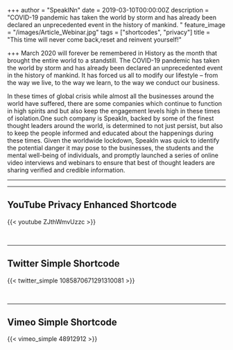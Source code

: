 +++
author = "SpeakINn"
date = 2019-03-10T00:00:00Z
description = "COVID-19 pandemic has taken the world by storm and has already been declared an unprecedented event in the history of mankind. "
feature_image = "/images/Article_Webinar.jpg"
tags = ["shortcodes", "privacy"]
title = "This time will never come back,reset and reinvent yourself!"

+++
March 2020 will forever be remembered in History as the month that brought the entire world to a standstill. The COVID-19 pandemic has taken the world by storm and has already been declared an unprecedented event in the history of mankind. It has forced us all to modify our lifestyle – from the way we live, to the way we learn, to the way we conduct our business.

In these times of global crisis while almost all the businesses around the world have suffered, there are some companies which continue to function in high spirits and but also keep the engagement levels high in these times of isolation.One such company is SpeakIn, backed by some of the finest thought leaders around the world, is determined to not just persist, but also to keep the people informed and educated about the happenings during these times. Given the worldwide lockdown, SpeakIn was quick to identify the potential danger it may pose to the businesses, the students and the mental well-being of individuals, and promptly launched a series of online video interviews and webinars to ensure that best of thought leaders are sharing verified and credible information.
<!--more-->

***

***

## YouTube Privacy Enhanced Shortcode

{{< youtube ZJthWmvUzzc >}}

<br>

***

## Twitter Simple Shortcode

{{< twitter_simple 1085870671291310081 >}}

<br>

***

## Vimeo Simple Shortcode

{{< vimeo_simple 48912912 >}}